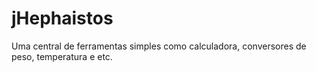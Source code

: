 # jHephaistos
Uma central de ferramentas simples como calculadora, conversores de peso, temperatura e etc.
